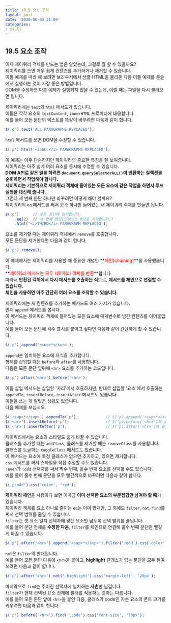 ```yaml
---
title: 19.5 요소 조작
layout: post
date: '2020-06-03 21:09'
categories:
- js_lj
---
```


## 19.5 요소 조작

이제 제이쿼리 객체를 만드는 법은 알았는데, 그걸로 뭘 할 수 있을까요?  
제이쿼리를 쓰면 매우 쉽게 컨텐츠를 추가하거나 제거할 수 있습니다.  
이들 예제를 따라 해 보려면 브라우저에서 샘플 HTML을 불러온 다음 이들 예제를 콘솔에서 실행하는 것이 
가장 좋은 방법입니다.  
DOM을 수정하면 다른 예제가 실행되지 않을 수 있는데, 이럴 때는 파일을 다시 불러오면 됩니다. 

제이쿼리에는 `text`와 `html` 메서드가 있습니다.  
이들은 각각 요소의 `textContent`, `innerHTML` 프로퍼티에 대응합니다.  
예를 들어 모든 문단의 텍스트를 똑같이 바꾸려면 다음과 같이 합니다.

```javascript
$('p').text('ALL PARAGRAPHS REPLACED');
```

`html` 메서드를 쓰면 DOM을 수정할 수 있습니다.

```javascript
$('p').html('<i>ALL</i> PARAGRAPHS REPLACED');
```

이 예제는 아주 단순하지만 제이쿼리의 중요한 특징을 잘 보여줍니다.  
제이쿼리는 아주 쉽게 여러 요소를 동시에 수정할 수 있습니다.  
**DOM API로 같은 일을 하려면 `document.querySelectorALL()`이 반환하는 컬렉션을 순회하면서 작업해야 
합니다.**  
**제이쿼리는 기본적으로 제이쿼리 객체에 들어있는 모든 요소에 같은 작업을 하면서 루프 실행을 대신해 
줍니다.**  
그런데 세 번째 문단 하나만 바꾸려면 어떻게 해야 할까요?  
제이쿼리의 `eq` 메서드를 써서 요소 하나만 들어있는 새 제이쿼리 객체를 만들면 됩니다.

```javascript
$('p')      // 모든 문단에 일치합니다.
    .eq(2)  // 세 번째 문단(인덱스는 0으로 시작합니다.)
    .html('<i>THIRD</i> PARAGRAPH REPLACED');
```

요소를 제거할 때는 제이쿼리 객체에서 `remove`를 호출합니다.  
모든 문단을 제거한다면 다음과 같이 합니다.

```javascript
$('p').remove();
```

이 예제에서는 제이쿼리를 사용할 때 중요한 개념인 **<span style="color:red">체인(chaining)</span>**을 사용했습니다.  
**<span style="color:red">제이쿼리 메서드는 모두 제이쿼리 객체를 반환</span>**합니다.  
따라서 **반환된 객체에서 다시 메서드를 호출하는 식**으로, **메서드를 체인으로 연결할 수 있습니다.**  
**체인을 사용하면 아주 간단히 여러 요소를 조작할 수 있습니다.**

제이쿼리에는 새 컨텐츠를 추가하는 메서드도 여러 가지가 있습니다.  
먼저 `append` 메서드를 봅시다.  
이 메서드는 제이쿼리 객체에 들어있는 모든 요소에 매개변수로 넘긴 컨텐츠를 이어붙입니다.  
예를 들어 모든 문단에 각주 표시를 붙이고 싶다면 다음과 같이 간단하게 할 수 있습니다.

```javascript
$('p').append('<sup>*</sup>');
```

`append`는 일치하는 요소에 자식을 추가합니다.  
형제를 삽입할 때는 `before`와 `after`를 사용합니다.  
다음은 모든 문단 앞뒤에 `<hr>` 요소를 추가하는 코드입니다.

```javascript
$('p').after('<hr>').before('<hr>');
```

이들 삽입 메서드는 삽입할 '자리'에서 호출하지만, 반대로 삽입할 '요소'에서 호출하는 `appendTo`, 
`insertBefore`, `insertAfter` 메서드도 있습니다.  
이들을 쓰는 게 알맞은 상황도 있습니다.  
다음 예제를 보십시오.

```javascript
$('<sup>*</sup>').appendTo('p');            // $('p).append('<sup>*</sup>')와 같습니다.
$('<hr>').insertBefore('p');                // $('p).before('<hr>')와 같습니다.
$('<hr>').insertAfter('p');                 // $('p).after('<hr>')와 같습니다.
```

제이쿼리에서는 요소의 스타일도 쉽게 바꿀 수 있습니다.  
클래스를 추가할 때는 `addClass`, 클래스를 제거할 때는 `removeClass`를 사용합니다.  
클래스를 토글하는 `toggleClass` 메서드도 있습니다.  
이 메서드는 요소에 특정 클래스가 없으면 추가하고, 있으면 제거합니다.  
`css` 메서드를 써서 스타일을 직접 수정할 수도 있습니다.  
`:even`과 `:odd` 선택자를 써서 짝수 번째, 홀수 번째 요소를 선택할 수도 있습니다.  
예를 들어 홀수 번째 문단을 모두 빨간색으로 바꾸려면 다음과 같이 합니다.

```javascript
$('p:odd').css('color', 'red');
```

**제이쿼리 체인**을 사용하다 보면 이따금 **이미 선택한 요소의 부분집합만 남겨야 할 때**가 있습니다.  
제이쿼리 객체를 요소 하나로 줄이는 `eq`는 이미 봤지만, 그 외에도 `filter`, `not`, `find`를 써서 
선택 범위를 줄일 수 있습니다.  
`filter`는 셋 요소 일치 선택자에 맞는 요소만 남도록 선택 범위를 줄입니다.  
예를 들어 문단 전체를 **수정한 다음**, `filter`를 체인으로 연결해 홀수 번째 문단만 빨갛게 바꿀 수 있습니다. 

```javascript
$('p').after('<hr>').append('<sup>*</sup>').filter(':odd').css('color', 'red');
```

`not`은 `filter`의 반대입니다.  
예를 들어 모든 문단 다음에 `<hr>`을 붙이고, **highlight** 클래스가 없는 문단을 모두 들여 쓰려면 
다음과 같이 합니다.

```javascript
$('p').after('<hr>').not('.highlight').css('margin-left', '20px');
```

마지막으로 `find`는 주어진 선택자에 일치하는 **자손**만 남깁니다.  
`filter`가 현재 선택된 요소 전체에 필터를 적용하는 것과는 다릅니다.  
예를 들어 모든 문단 앞에 `<hr>`을 붙인 다음, 클래스가 code인 자손 요소의 폰트 크기를 키우려면 
다음과 같이 합니다.

```javascript
$('p').before('<hr>').find('.code').css('font-size', '30px');
```